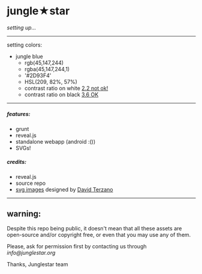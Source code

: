 # jungle★star

_setting up..._

- - -


setting colors:

- jungle blue  
    - rgb(45,147,244)
    - rgba(45,147,244,1)
    - '#2D93F4' 
    - HSL(209, 82%, 57%)
    - contrast ratio on white [2.2 not ok!](http://leaverou.github.io/contrast-ratio/#hsla%28%20209%2C%2082%25%2C%2057%25%2C%20.7%29-on-white)
    - contrast ratio on black [3.6 OK](http://leaverou.github.io/contrast-ratio/#hsla%28%20209%2C%2082%25%2C%2057%25%2C%20.7%29-on-black)
 
- - -

##### features:

- grunt  
- reveal.js
- standalone webapp (android :())
- SVGs!

##### credits:

- reveal.js
- source repo
- [svg images](https://github.com/toybreaker/junglestar/tree/gh-pages/images) designed by [David Terzano](http://work-it.it)

 
- - -

## warning:

Despite this repo being public, it doesn't mean that all these assets are open-source and/or copyright free, or even that you may use any of them.

Please, ask for permission first by contacting us through _info@junglestar.org_

Thanks, Junglestar team
